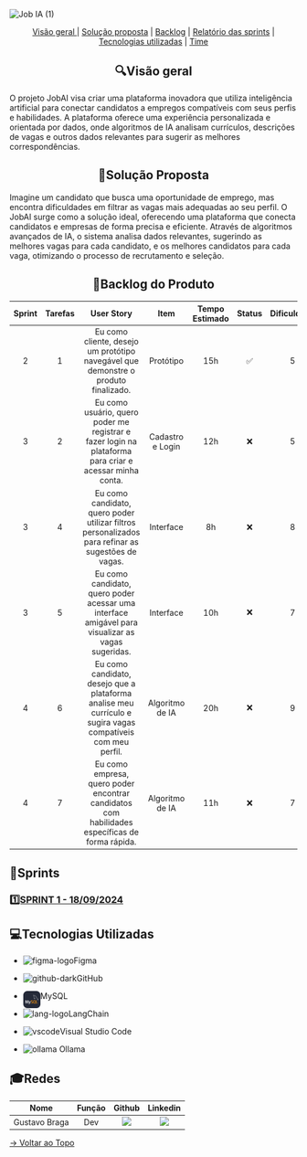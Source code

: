 
<span id="topo">
    
![Job IA (1)](https://github.com/user-attachments/assets/6e25e020-a4e8-4d39-9b31-b818f6378427)


<p align="center"> <a href="#visao"> Visão geral </a> | <a href="#solucao">Solução proposta</a> | <a href="#backlog">Backlog</a> | <a href="#sprint">Relatório das sprints</a> | <a href="#tecnologia">Tecnologias utilizadas</a> | <a href="#time">Time</a> </p> <span id="visao"> <h2 align="center"> 🔍Visão geral </h2>
O projeto JobAI visa criar uma plataforma inovadora que utiliza inteligência artificial para conectar candidatos a empregos compatíveis com seus perfis e habilidades. A plataforma oferece uma experiência personalizada e orientada por dados, onde algoritmos de IA analisam currículos, descrições de vagas e outros dados relevantes para sugerir as melhores correspondências.

<span id="solucao"> <h2 align="center">🎯Solução Proposta </h2>
Imagine um candidato que busca uma oportunidade de emprego, mas encontra dificuldades em filtrar as vagas mais adequadas ao seu perfil. O JobAI surge como a solução ideal, oferecendo uma plataforma que conecta candidatos e empresas de forma precisa e eficiente. Através de algoritmos avançados de IA, o sistema analisa dados relevantes, sugerindo as melhores vagas para cada candidato, e os melhores candidatos para cada vaga, otimizando o processo de recrutamento e seleção.


    
</p>
<span id="backlog">

<h2 align="center">📃Backlog do Produto </h2>

| Sprint | Tarefas |  User Story   | Item |  Tempo Estimado   | Status   | Dificuldade | 
| :----: | :----: | :----: | :----: | :----: | :----: | :----: |
| 2 | 1 | Eu como cliente, desejo um protótipo navegável que demonstre o produto finalizado. | Protótipo | 15h | :white_check_mark: | 5 |
| 3 | 2 | Eu como usuário, quero poder me registrar e fazer login na plataforma para criar e acessar minha conta. | Cadastro e Login | 12h | ❌ | 5 |
| 3 | 4 | Eu como candidato, quero poder utilizar filtros personalizados para refinar as sugestões de vagas. | Interface | 8h | ❌ | 8 |
| 3 | 5 | Eu como candidato, quero poder acessar uma interface amigável para visualizar as vagas sugeridas. | Interface | 10h | ❌ | 7 |
| 4 | 6 | Eu como candidato, desejo que a plataforma analise meu currículo e sugira vagas compatíveis com meu perfil. | Algoritmo de IA | 20h | ❌ | 9 |
| 4 | 7 | Eu como empresa, quero poder encontrar candidatos com habilidades específicas de forma rápida. | Algoritmo de IA | 11h | ❌ | 7 |

</span>


<span id="sprint">
    
## 🧷Sprints


 
 ### <a href="./Relatórios/Sprint 1.md">1️⃣SPRINT 1 - 18/09/2024</a>


<span id="tecnologia">
    
<h2 aling="center"> 💻Tecnologias Utilizadas</h2>




 * <p>
       <img align="left" title="figma-logo" height="30px" src="https://user-images.githubusercontent.com/76211125/227502784-c94d5e2d-2e39-449b-ba85-053b9106b979.png"/>  Figma 
 </p>

 * <p>
      <img align="left" title="github-dark" height="30px" src="https://user-images.githubusercontent.com/76211125/227561942-1503fb74-eb8e-41d1-936e-bf22bc2d70eb.png#gh-dark-mode-only"/>
     GitHub 
 </p>

 * <p>
    <img align="left" title="vscode" height="30px" src="https://github.com/tandpfun/skill-icons/raw/main/icons/MySQL-Dark.svg"/>
   MySQL 
 </p>

 * <p>
   <img align="left" title="lang-logo" height="30px" src="https://github.com/gubasssss/ThothTech-2/blob/main/Chave%20de%20Ankh/static/lang-logo.png"/>
   LangChain
 </p>


 * <p>
   <img align="left" title="vscode" height="30px" src="https://user-images.githubusercontent.com/76211125/227505063-5839c5e0-9524-41ff-9d24-ce6cbaf217a6.png"/>
   Visual Studio Code 
 </p>
 
 * <p>
   <img align="left" title="ollama" height="30px" src="https://ollama.com/public/assets/c889cc0d-cb83-4c46-a98e-0d0e273151b9/42f6b28d-9117-48cd-ac0d-44baaf5c178e.png"/>
   &nbsp;Ollama
 </p>

    
## 🎓Redes 
<span id="time" width="100%" height="auto">


|      Nome      |    Função       |                            Github                             |                           Linkedin                           |
| :--------------: | :-----------: | :----------------------------------------------------------: | :----------------------------------------------------------: |
| Gustavo Braga  | Dev | [<img src="https://img.shields.io/badge/GitHub-100000?style=for-the-badge&logo=github&logoColor=white">](https://github.com/HenryBRG)| [<img src="https://img.shields.io/badge/LinkedIn-0077B5?style=for-the-badge&logo=linkedin&logoColor=white">](https://www.linkedin.com/in/gustavo-henrique-braga-b92544252/)|

  
<a href="#topo">→ Voltar ao Topo </a>
>






